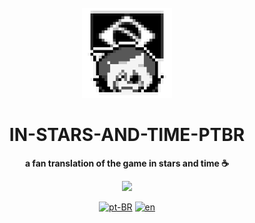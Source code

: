 <br>

<div align="center">

<img src="https://github.com/iagosampz/iagosampz-In-Strars-And-Time-PTBR/blob/main/icon_scaled_40x_pngcrushed.png?raw=true" width="144"/>
  
  <h1 align="center">IN-STARS-AND-TIME-PTBR</h1>

  <p align="center">
    <strong> a fan translation of the game in stars and time ☕</strong>
  </p>

  <p align="center"><img src="http://img.shields.io/static/v1?label=STATUS&message=IN%20DEVELOPMENT&color=white&style=for-the-badge"/></p>

[![pt-BR](https://img.shields.io/badge/lang-pt--BR-black.svg)](./README.md)
[![en](https://img.shields.io/badge/lang-en-white.svg)](./READMEE.md)
